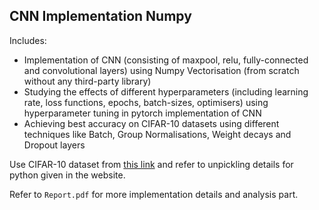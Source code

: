 ## CNN Implementation Numpy

Includes:
* Implementation of CNN (consisting of maxpool, relu, fully-connected and convolutional layers) using Numpy Vectorisation (from scratch without any third-party library)
* Studying the effects of different hyperparameters (including learning rate, loss functions, epochs, batch-sizes, optimisers) using hyperparameter tuning in pytorch implementation of CNN
* Achieving best accuracy on CIFAR-10 datasets using different techniques like Batch, Group Normalisations, Weight decays and Dropout layers

Use CIFAR-10 dataset from [this link](https://www.cs.toronto.edu/~kriz/cifar.html)
and refer to unpickling details for python given in the website.

Refer to `Report.pdf` for more implementation details and analysis part.